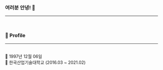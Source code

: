 ### 여러분 안녕! 👋
<hr/><br>

### 👩 Profile
<hr/><br>
👶 1997년 12월 06일 <br>
🏫 한국산업기술대학교 (2016.03 ~ 2021.02)
<!--
**mindi1206/mindi1206** is a ✨ _special_ ✨ repository because its `README.md` (this file) appears on your GitHub profile.

Here are some ideas to get you started:


- 🔭 I’m currently working on ...
- 🌱 I’m currently learning ...
- 👯 I’m looking to collaborate on ...
- 🤔 I’m looking for help with ...
- 💬 Ask me about ...
- 📫 How to reach me: ...
- 😄 Pronouns: ...
- ⚡ Fun fact: ...
-->
